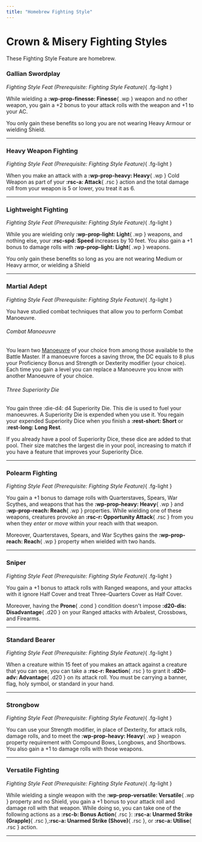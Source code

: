 ```yaml
---
title: "Homebrew Fighting Style"
---
```


# Crown & Misery Fighting Styles

These Fighting Style Feature are homebrew.

### Gallian Swordplay

_Fighting Style Feat (Prerequisite: Fighting Style Feature)_{ .fg-light }

While wielding a **:wp-prop-finesse: Finesse**{ .wp } weapon and no other weapon, you gain a +2 bonus to your attack rolls with the weapon and +1 to your AC. 

You only gain these benefits so long you are not wearing Heavy Armour or wielding Shield.

---

### Heavy Weapon Fighting

_Fighting Style Feat (Prerequisite: Fighting Style Feature)_{ .fg-light }  

When you make an attack with a **:wp-prop-heavy: Heavy**{ .wp } Cold Weapon as part of your **:rsc-a: Attack**{ .rsc } action and the total damage roll from your weapon is 5 or lower, you treat it as 6.

--- 

### Lightweight Fighting

_Fighting Style Feat (Prerequisite: Fighting Style Feature)_{ .fg-light }  

While you are wielding only **:wp-prop-light: Light**{ .wp } weapons, and nothing else, your **:rsc-spd: Speed** increases by 10 feet. You also gain a +1 bonus to damage rolls with **:wp-prop-light: Light**{ .wp } weapons.

You only gain these benefits so long as you are not wearing Medium or Heavy armor, or wielding a Shield

---

### Martial Adept

_Fighting Style Feat (Prerequisite: Fighting Style Feature)_{ .fg-light }

You have studied combat techniques that allow you to perform Combat Manoeuvre.

###### Combat Manoeuvre 

You learn two [Manoeuvre](../../class-options/fighter-manoeuvre/index.md) of your choice from among those available to the Battle Master. If a manoeuvre forces a saving throw, the DC equals to 8 plus your Proficiency Bonus and Strength or Dexterity modifier (your choice). Each time you gain a level you can replace a Manoeuvre you know with another Manoeuvre of your choice.

###### Three Superiority Die 

You gain three :die-d4: d4 Superiority Die. This die is used to fuel your manoeuvres. A Superiority Die is expended when you use it. You regain your expended Superiority Dice when you finish a **:rest-short: Short** or **:rest-long: Long Rest**.

If you already have a pool of Superiority Dice, these dice are added to that pool. Their size matches the largest die in your pool, increasing to match if you have a feature that improves your Superiority Dice.

---

### Polearm Fighting

_Fighting Style Feat (Prerequisite: Fighting Style Feature)_{ .fg-light }

You gain a +1 bonus to damage rolls with Quarterstaves, Spears, War Scythes, and weapons that has the **:wp-prop-heavy: Heavy**{ .wp } and **:wp-prop-reach: Reach**{ .wp } properties. While wielding one of these weapons, creatures provoke an **:rsc-r: Opportunity Attack**{ .rsc } from you when they *enter* or *move* within your reach with that weapon. 

Moreover, Quarterstaves, Spears, and War Scythes gains the **:wp-prop-reach: Reach**{ .wp } property when wielded with two hands.

---

### Sniper

_Fighting Style Feat (Prerequisite: Fighting Style Feature)_{ .fg-light }

You gain a +1 bonus to attack rolls with Ranged weapons, and your attacks with it ignore Half Cover and treat Three-Quarters Cover as Half Cover.

Moreover, having the **Prone**{ .cond } condition doesn't impose **:d20-dis: Disadvantage**{ .d20 } on your Ranged attacks with Arbalest, Crossbows, and Firearms.

---

### Standard Bearer

_Fighting Style Feat (Prerequisite: Fighting Style Feature)_{ .fg-light }

When a creature within 15 feet of you makes an attack against a creature that you can see, you can take a **:rsc-r: Reaction**{ .rsc } to grant it **:d20-adv: Advantage**{ .d20 } on its attack roll. You must be carrying a banner, flag, holy symbol, or standard in your hand.

---

### Strongbow

_Fighting Style Feat (Prerequisite: Fighting Style Feature)_{ .fg-light }

You can use your Strength modifier, in place of Dexterity, for attack rolls, damage rolls, and to meet the **:wp-prop-heavy: Heavy**{ .wp } weapon property requirement with Compound Bows, Longbows, and Shortbows. You also gain a +1 to damage rolls with those weapons.

---

### Versatile Fighting

_Fighting Style Feat (Prerequisite: Fighting Style Feature)_{ .fg-light }

While wielding a single weapon with the **:wp-prop-versatile: Versatile**{ .wp } property and no Shield, you gain a +1 bonus to your attack roll and damage roll with that weapon. While doing so, you can take one of the following actions as a **:rsc-b: Bonus Action**{ .rsc }: **:rsc-a: Unarmed Strike (Grapple)**{ .rsc },**:rsc-a: Unarmed Strike (Shove)**{ .rsc }, or **:rsc-a: Utilise**{ .rsc } action.

---